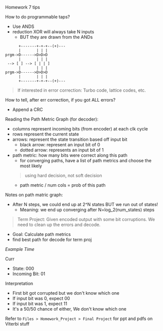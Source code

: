 Homework 7 tips

How to do programmable taps?
- Use ANDS
- reduction XOR will always take N inputs
  - BUT they are drawn from the ANDs


```
      +-------+-+-+--(+)---
      |       | | |
prgm->D------>D>D>D
      |       | | |
 --> [ ] --> [ | | ]
      |       | | |
prgm->D------>D>D>D
      |       | | |
      +-------+-+-+--(+)---
```

> If interested in error correction: 
> Turbo code, lattice codes, etc.


How to tell, after err correction, if you got ALL errors?
- Append a CRC

Reading the Path Metric Graph (for decoder):
- columns represent incoming bits (from encoder) at each clk cycle
- rows represent the current state
- arrows: represent the state transition based off input bit
    - black arrow: represent an input bit of 0
    - dotted arrow: represents an input bit of 1
- path metric: how many bits were correct along this path
    - for converging paths, have a list of path metrics and choose the most likely
    > using hard decision, not soft decision
    - path metric / num cols = prob of this path 

Notes on path matric graph:
- After N steps, we could end up at 2^N states BUT we run out of states!
    - Meaning: we end up converging after N=log_2(num_states) steps


> Term Project: Given encoded output with some bit corruptions. We need to clean up the errors and decode.
  - Goal: Calculate path metrics 
  - find best path for decode for term proj

*Example Time*

Curr
  - State: 000
  - Incoming Bit: 01

Interpretation
  - First bit got corrupted but we don't know which one
  - If input bit was 0, expect 00
  - If input bit was 1, expect 11
  - It's a 50/50 chance of either, We don't know which one

Refer to `Files > Homework_Project > Final Project` for ppt and pdfs on Viterbi stuff